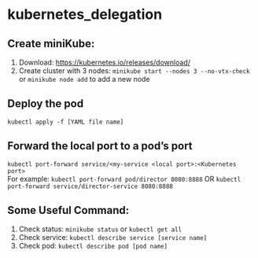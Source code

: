 # kubernetes_delegation
## Create miniKube: 
  1. Download: https://kubernetes.io/releases/download/
  2. Create cluster with 3 nodes: `minikube start --nodes 3 --no-vtx-check` or `minikube node add` to add a new node

## Deploy the pod
`kubectl apply -f [YAML file name]`

## Forward the local port to a pod’s port
`kubectl port-forward service/<my-service <local port>:<Kubernetes port>`     
For example: `kubectl port-forward pod/director 8080:8888` OR `kubectl port-forward service/director-service 8080:8888`

## Some Useful Command:
1. Check status: `minikube status` or `kubectl get all`
2. Check service: `kubectl describe service [service name]`
3. Check pod: `kubectl describe pod [pod name]`
